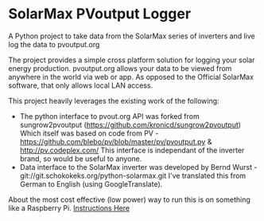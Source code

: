 SolarMax PVoutput Logger
================

A Python project to take data from the SolarMax series of inverters and live log the data to pvoutput.org

The project provides a simple cross platform solution for logging your solar energy production. pvoutput.org allows your data to be viewed from anywhere in the world via web or app. As opposed to the Official SolarMax software, that only allows local LAN access.

This project heavily leverages the existing work of the following:
* The python interface to pvout.org API was forked from sungrow2pvoutput (https://github.com/kronicd/sungrow2pvoutput)
  Which itself was based on code from PV - https://github.com/blebo/pv/blob/master/pv/pvoutput.py & http://pv.codeplex.com/
  This interface is independant of the inverter brand, so would be useful to anyone.
* Data interface to the SolarMax inverter was developed by Bernd Wurst - git://git.schokokeks.org/python-solarmax.git
  I've translated this from German to English (using GoogleTranslate).

About the most cost effective (low power) way to run this is on something like a Raspberry Pi. [Instructions Here](https://github.com/MattCordell/SolarMax_PVoutputLogger/wiki/Raspberry-Pi-Setup)
